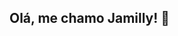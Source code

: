 ## Olá, me chamo Jamilly! 👋

<!--
** Seja bem vindo ao meu perfil, uma trainee na área de TI!

Here are some ideas to get you started:

- Atualmente cursando e me aprofundando na área de Programação Back-end e Front-end, com visão futurística voltada para Engenharia de Software 
